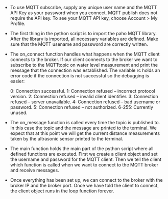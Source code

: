 - To use MQTT subscribe, supply any unique user name and the MQTT API Key as your password when you connect. MQTT publish does not require the API key. To see your MQTT API key, choose Account > My Profile.

- The first thing in the python script is to import the paho MQTT library. After the library is imported, all necessary variables are defined. Make sure that the MQTT  usename and password are correctly written.

- The on_connect function handles what happens when the MQTT client connects to the broker. If our client connects to the broker we want to subscribe to the MQTTtopic on water level measurement and print the message that the connection was established. The variable rc holds an error code if the connection is not successful so the debugging is easier:

  0: Connection successful.
  1: Connection refused – incorrect protocol version.
  2: Connection refused – invalid client identifier.
  3: Connection refused – server unavailable.
  4: Connection refused – bad username or password.
  5: Connection refused – not authorized.
  6-255: Currently unused.
  
- The on_message function is called every time the topic is published to. In this case the topic and the message are printed to the terminal. We expect that at this point we will get the current distance measurements taken by the ultrasonic sensor printed to the terminal.

- The main function holds the main part of the python script where all defined functions are executed. First we create a client object and set the username and password for the MQTT client. Then we tell the client which function is called when we want to connect to the MQTT broker and receive messages.

- Once everything has been set up, we can connect to the broker with the broker IP and the broker port. Once we have told the client to connect, the client object runs in the loop function forever.
